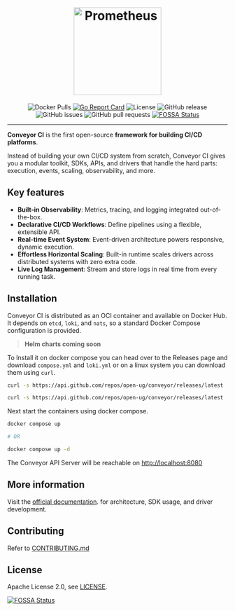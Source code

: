 <h1 align="center" style="border-bottom: none; height: 200px;">
    <a style="height: 200px; max-width: 200px;" href="https://conveyor.open.ug" target="_blank"><img alt="Prometheus" src="https://conveyor.open.ug/img/logo.png"
    style="height: 200px; max-width: 200px;"></a>
</h1>

<div align="center">

![Docker Pulls](https://img.shields.io/docker/pulls/openug/conveyor.svg?maxAge=604800)
[![Go Report Card](https://goreportcard.com/badge/github.com/open-ug/conveyor)](https://goreportcard.com/report/github.com/open-ug/conveyor)
![License](https://img.shields.io/github/license/open-ug/conveyor.svg)
![GitHub release](https://img.shields.io/github/v/release/open-ug/conveyor)
![GitHub issues](https://img.shields.io/github/issues/open-ug/conveyor)
![GitHub pull requests](https://img.shields.io/github/issues-pr/open-ug/conveyor)
[![FOSSA Status](https://app.fossa.com/api/projects/git%2Bgithub.com%2Fopen-ug%2Fconveyor.svg?type=shield)](https://app.fossa.com/projects/git%2Bgithub.com%2Fopen-ug%2Fconveyor?ref=badge_shield)

</div>

---

**Conveyor CI** is the first open-source **framework for building CI/CD platforms**.

Instead of building your own CI/CD system from scratch, Conveyor CI gives you a modular toolkit, SDKs, APIs, and drivers that handle the hard parts: execution, events, scaling, observability, and more.

## Key features

- **Built-in Observability**: Metrics, tracing, and logging integrated out-of-the-box.
- **Declarative CI/CD Workflows**: Define pipelines using a flexible, extensible API.
- **Real-time Event System**: Event-driven architecture powers responsive, dynamic execution.
- **Effortless Horizontal Scaling**: Built-in runtime scales drivers across distributed systems with zero extra code.
- **Live Log Management**: Stream and store logs in real time from every running task.


## Installation

Conveyor CI is distributed as an OCI container and available on Docker Hub. It depends on `etcd`, `loki`, and `nats`, so a standard Docker Compose configuration is provided.

> **Helm charts coming soon**

To Install it on docker compose you can head over to the Releases page and download `compose.yml` and `loki.yml` or on a linux system you can download them using `curl`.

```sh
curl -s https://api.github.com/repos/open-ug/conveyor/releases/latest | grep browser_download_url | grep compose.yml | cut -d '"' -f 4 | xargs curl -L -o compose.yml

curl -s https://api.github.com/repos/open-ug/conveyor/releases/latest | grep browser_download_url | grep loki.yml | cut -d '"' -f 4 | xargs curl -L -o loki.yml
```

Next start the containers using docker compose.

```sh
docker compose up

# OR

docker compose up -d
```

The Conveyor API Server will be reachable on [http://localhost:8080](http://localhost:8080)

## More information

Visit the [official documentation](https://conveyor.open.ug). for architecture, SDK usage, and driver development.

## Contributing

Refer to [CONTRIBUTING.md](./CONTRIBUTING.md)

## License

Apache License 2.0, see [LICENSE](./LICENSE).


[![FOSSA Status](https://app.fossa.com/api/projects/git%2Bgithub.com%2Fopen-ug%2Fconveyor.svg?type=large)](https://app.fossa.com/projects/git%2Bgithub.com%2Fopen-ug%2Fconveyor?ref=badge_large)